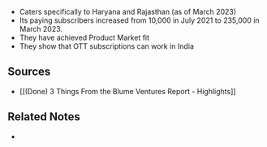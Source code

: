 - Caters specifically to Haryana and Rajasthan (as of March 2023)
- Its paying subscribers increased from 10,000 in July 2021 to 235,000 in March 2023.
- They have achieved Product Market fit
- They show that OTT subscriptions can work in India

## Sources
- [[(Done) 3 Things From the Blume Ventures Report - Highlights]]

## Related Notes
- 